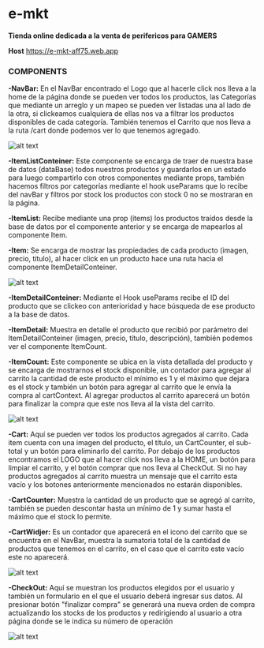 # e-mkt #

**Tienda online dedicada a la venta de perifericos para GAMERS**

**Host** https://e-mkt-aff75.web.app

### COMPONENTS ###

**-NavBar:** En el NavBar encontrado el Logo que al hacerle click nos lleva a la home de la página donde se pueden ver todos los productos, las Categorías que mediante un arreglo y un mapeo se pueden ver listadas una al lado de la otra, si clickeamos cualquiera de ellas nos va a filtrar los productos disponibles de cada categoría. También tenemos el Carrito que nos lleva a la ruta /cart donde podemos ver lo que tenemos agregado.

![alt text](https://github.com/aguescribano87/e-mkt/blob/44c0e54b1a91da4ccc7b2e4c97cb9c2863eec861/src/img/Home.gif)

**-ItemListConteiner:** Este componente se encarga de traer de nuestra base de datos (dataBase) todos nuestros productos y guardarlos en un estado para luego compartirlo con otros componentes mediante props, también hacemos filtros por categorías mediante el hook useParams que lo recibe del navBar y filtros por stock los productos con stock 0 no se mostraran en la página.

**-ItemList:** Recibe mediante una prop (items) los productos traídos desde la base de datos por el componente anterior y se encarga de mapearlos al componente Item.

**-Item:** Se encarga de mostrar las propiedades de cada producto (imagen, precio, título), al hacer click en un producto hace una ruta hacia el componente ItemDetailConteiner.

![alt text](https://github.com/aguescribano87/e-mkt/blob/eaf7204ce6a8f4ba550e73ca6415338456c6cbe8/src/img/Categorias.gif)

**-ItemDetailConteiner:** Mediante el Hook useParams recibe el ID del producto que se clickeo con anterioridad y hace búsqueda de ese producto a la base de datos.

**-ItemDetail:** Muestra en detalle el producto que recibió por parámetro del ItemDetailConteiner (imagen, precio, título, descripción), también podemos ver el componente ItemCount.

**-ItemCount:** Este componente se ubica en la vista detallada del producto y se encarga de mostrarnos el stock disponible, un contador para agregar al carrito la cantidad de este producto el mínimo es 1 y el máximo que dejara es el stock y también un botón para agregar al carrito que le envía la compra al cartContext. Al agregar productos al carrito aparecerá un botón para finalizar la compra que este nos lleva al la vista del carrito.

![alt text](https://github.com/aguescribano87/e-mkt/blob/046b0301182e2dd5d20f8349ad161a43a07049df/src/img/Item%20Detail.gif)

**-Cart:** Aquí se pueden ver todos los productos agregados al carrito. Cada item cuenta con una imagen del producto, el título, un CartCounter, el sub-total y un botón para eliminarlo del carrito. Por debajo de los productos encontramos el LOGO que al hacer click nos lleva a la HOME, un botón para limpiar el carrito, y el botón comprar que nos lleva al CheckOut. Si no hay productos agregados al carrito muestra un mensaje que el carrito esta vacío y los botones anteriormente mencionados no estarán disponibles.

**-CartCounter:** Muestra la cantidad de un producto que se agregó al carrito, también se pueden descontar hasta un mínimo de 1 y sumar hasta el máximo que el stock lo permite.

**-CartWidjer:** Es un contador que aparecerá en el icono del carrito que se encuentra en el NavBar, muestra la sumatoria total de la cantidad de productos que tenemos en el carrito, en el caso que el carrito este vacío este no aparecerá.

![alt text](https://github.com/aguescribano87/e-mkt/blob/eaf7204ce6a8f4ba550e73ca6415338456c6cbe8/src/img/Carrito.gif)

**-CheckOut:** Aquí se muestran los productos elegidos por el usuario y también un formulario en el que el usuario deberá ingresar sus datos. Al presionar botón "finalizar compra" se generará una nueva orden de compra actualizando los stocks de los productos y redirigiendo al usuario a otra página donde se le indica su número de operación

![alt text](https://github.com/aguescribano87/e-mkt/blob/eaf7204ce6a8f4ba550e73ca6415338456c6cbe8/src/img/Check-out.gif)

